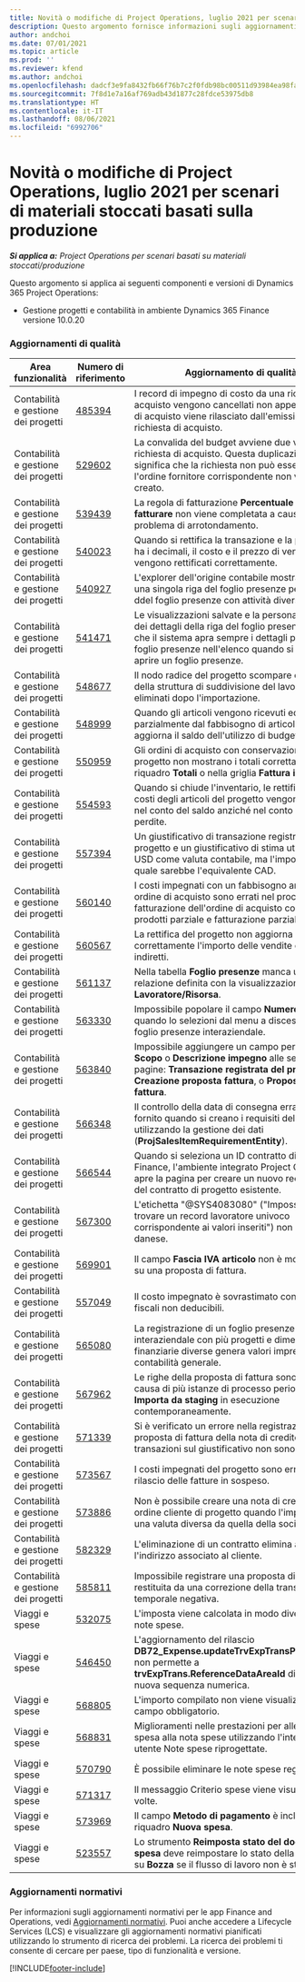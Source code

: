 ```yaml
---
title: Novità o modifiche di Project Operations, luglio 2021 per scenari di materiali stoccati basati sulla produzione
description: Questo argomento fornisce informazioni sugli aggiornamenti di qualità disponibili nella versione di luglio 2021 di Project Operations per scenari stoccati basati sulla produzione.
author: andchoi
ms.date: 07/01/2021
ms.topic: article
ms.prod: ''
ms.reviewer: kfend
ms.author: andchoi
ms.openlocfilehash: dadcf3e9fa8432fb66f76b7c2f0fdb98bc00511d93984ea98fa30b4fc03fa426
ms.sourcegitcommit: 7f8d1e7a16af769adb43d1877c28fdce53975db8
ms.translationtype: HT
ms.contentlocale: it-IT
ms.lasthandoff: 08/06/2021
ms.locfileid: "6992706"
---
```

# <a name="whats-new-or-changed-in-project-operations-july-2021-for-stockedproduction-based-scenarios"></a>Novità o modifiche di Project Operations, luglio 2021 per scenari di materiali stoccati basati sulla produzione

_**Si applica a:** Project Operations per scenari basati su materiali stoccati/produzione_

Questo argomento si applica ai seguenti componenti e versioni di Dynamics 365 Project Operations:

- Gestione progetti e contabilità in ambiente Dynamics 365 Finance versione 10.0.20
 
### <a name="quality-updates"></a>Aggiornamenti di qualità
                                                                                                                                                                                  
| Area funzionalità                      | Numero di riferimento| Aggiornamento di qualità                                                                                                                                                                          |
|-----------------------------------|--------|---------------------------------------------------------------------------------------------------------------------------------------------------------------------------------|
| Contabilità e gestione dei progetti | [485394](https://fix.lcs.dynamics.com/Issue/Details/?bugId=485394) | I record di impegno di costo da una richiesta di acquisto vengono cancellati non appena l'ordine di acquisto viene rilasciato dall'emissione della richiesta di acquisto.                                                                           |
| Contabilità e gestione dei progetti | [529602](https://fix.lcs.dynamics.com/Issue/Details/?bugId=529602) | La convalida del budget avviene due volte su una richiesta di acquisto. Questa duplicazione significa che la richiesta non può essere chiusa e l'ordine fornitore corrispondente non viene creato.                                                                                                                        |
| Contabilità e gestione dei progetti | [539439](https://fix.lcs.dynamics.com/Issue/Details/?bugId=539439) | La regola di fatturazione **Percentuale da fatturare** non viene completata a causa di un problema di arrotondamento.                                                                              |
| Contabilità e gestione dei progetti | [540023](https://fix.lcs.dynamics.com/Issue/Details/?bugId=540023) | Quando si rettifica la transazione e la percentuale ha i decimali, il costo e il prezzo di vendita non vengono rettificati correttamente.                                      |
| Contabilità e gestione dei progetti | [540927](https://fix.lcs.dynamics.com/Issue/Details/?bugId=540927) | L'explorer dell'origine contabile mostra le ore per una singola riga del foglio presenze per più righe ddel foglio presenze con attività diverse.                                      |
| Contabilità e gestione dei progetti | [541471](https://fix.lcs.dynamics.com/Issue/Details/?bugId=541471) | Le visualizzazioni salvate e la personalizzazione dei dettagli della riga del foglio presenze fanno sì che il sistema apra sempre i dettagli per il primo foglio presenze nell'elenco quando si tenta di aprire un foglio presenze.  |
| Contabilità e gestione dei progetti | [548677](https://fix.lcs.dynamics.com/Issue/Details/?bugId=548677) | Il nodo radice del progetto scompare e i record della struttura di suddivisione del lavoro vengono eliminati dopo l'importazione.                                                                                             |
| Contabilità e gestione dei progetti | [548999](https://fix.lcs.dynamics.com/Issue/Details/?bugId=548999) | Quando gli articoli vengono ricevuti ed emessi parzialmente dal fabbisogno di articoli, il sistema aggiorna il saldo dell'utilizzo di budget errato. |
| Contabilità e gestione dei progetti | [550959](https://fix.lcs.dynamics.com/Issue/Details/?bugId=550959) | Gli ordini di acquisto con conservazione del progetto non mostrano i totali correttamente nel riquadro **Totali** o nella griglia **Fattura in sospeso**.                                                                  |
| Contabilità e gestione dei progetti | [554593](https://fix.lcs.dynamics.com/Issue/Details/?bugId=554593) | Quando si chiude l'inventario, le rettifiche dei costi degli articoli del progetto vengono registrate nel conto del saldo anziché nel conto profitti e perdite.                                                            |
| Contabilità e gestione dei progetti | [557394](https://fix.lcs.dynamics.com/Issue/Details/?bugId=557394) | Un giustificativo di transazione registrato di progetto e un giustificativo di stima utilizzano USD come valuta contabile, ma l'importo mostra quale sarebbe l'equivalente CAD.              |
| Contabilità e gestione dei progetti | [560140](https://fix.lcs.dynamics.com/Issue/Details/?bugId=560140) | I costi impegnati con un fabbisogno articolo e un ordine di acquisto sono errati nel processo di fatturazione dell'ordine di acquisto con entrata prodotti parziale e fatturazione parziale.       |
| Contabilità e gestione dei progetti | [560567](https://fix.lcs.dynamics.com/Issue/Details/?bugId=560567) | La rettifica del progetto non aggiorna correttamente l'importo delle vendite con costi indiretti.                                                                                    |
| Contabilità e gestione dei progetti | [561137](https://fix.lcs.dynamics.com/Issue/Details/?bugId=561137) | Nella tabella **Foglio presenze** manca una relazione definita con la visualizzazione **Lavoratore/Risorsa**.                                                                                   |
| Contabilità e gestione dei progetti | [563330](https://fix.lcs.dynamics.com/Issue/Details/?bugId=563330) | Impossibile popolare il campo **Numero attività** quando lo selezioni dal menu a discesa per un foglio presenze interaziendale.                                                                 |
| Contabilità e gestione dei progetti | [563840](https://fix.lcs.dynamics.com/Issue/Details/?bugId=563840) | Impossibile aggiungere un campo personalizzato **Scopo** o **Descrizione impegno** alle seguenti pagine: **Transazione registrata del progetto**, **Creazione proposta fattura**, o **Proposta di fattura**.  |
| Contabilità e gestione dei progetti | [566348](https://fix.lcs.dynamics.com/Issue/Details/?bugId=566348) | Il controllo della data di consegna errata viene fornito quando si creano i requisiti dell'articolo utilizzando la gestione dei dati (**ProjSalesItemRequirementEntity**).                                              |
| Contabilità e gestione dei progetti | [566544](https://fix.lcs.dynamics.com/Issue/Details/?bugId=566544) | Quando si seleziona un ID contratto di progetto in Finance, l'ambiente integrato Project Operations apre la pagina per creare un nuovo record, invece del contratto di progetto esistente.                                                                                                                 |
| Contabilità e gestione dei progetti | [567300](https://fix.lcs.dynamics.com/Issue/Details/?bugId=567300) |  L'etichetta "@SYS4083080" ("Impossibile trovare un record lavoratore univoco corrispondente ai valori inseriti") non è tradotto in danese.                                |
| Contabilità e gestione dei progetti | [569901](https://fix.lcs.dynamics.com/Issue/Details/?bugId=569901) | Il campo **Fascia IVA articolo** non è modificabile su una proposta di fattura.                                                                               |
| Contabilità e gestione dei progetti | [557049](https://fix.lcs.dynamics.com/Issue/Details/?bugId=557049) | Il costo impegnato è sovrastimato con importi fiscali non deducibili.                                                                                                    |
| Contabilità e gestione dei progetti | [565080](https://fix.lcs.dynamics.com/Issue/Details/?bugId=565080) | La registrazione di un foglio presenze interaziendale con più progetti e dimensioni finanziarie diverse genera valori imprevisti nella contabilità generale.                             |
| Contabilità e gestione dei progetti | [567962](https://fix.lcs.dynamics.com/Issue/Details/?bugId=567962) | Le righe della proposta di fattura sono duplicate a causa di più istanze di processo periodico, **Importa da staging** in esecuzione contemporaneamente.                                      |
| Contabilità e gestione dei progetti | [571339](https://fix.lcs.dynamics.com/Issue/Details/?bugId=571339) | Si è verificato un errore nella registrazione della proposta di fattura della nota di credito, quindi le transazioni sul giustificativo non sono bilanciate.    |
| Contabilità e gestione dei progetti | [573567](https://fix.lcs.dynamics.com/Issue/Details/?bugId=573567) | I costi impegnati del progetto sono errati dopo il rilascio delle fatture in sospeso.                                                                             |
| Contabilità e gestione dei progetti | [573886](https://fix.lcs.dynamics.com/Issue/Details/?bugId=573886) | Non è possibile creare una nota di credito per un ordine cliente di progetto quando l'imposta è in una valuta diversa da quella della società.                                      |
| Contabilità e gestione dei progetti | [582329](https://fix.lcs.dynamics.com/Issue/Details/?bugId=582329) | L'eliminazione di un contratto elimina anche l'indirizzo associato al cliente.                                                                                     |
| Contabilità e gestione dei progetti | [585811](https://fix.lcs.dynamics.com/Issue/Details/?bugId=585811) | Impossibile registrare una proposta di fattura restituita da una correzione della transazione temporale negativa.                                                                    |
| Viaggi e spese                  | [532075](https://fix.lcs.dynamics.com/Issue/Details/?bugId=532075) | L'imposta viene calcolata in modo diverso nelle note spese.                                                                                                                  |
| Viaggi e spese                  | [546450](https://fix.lcs.dynamics.com/Issue/Details/?bugId=546450) | L'aggiornamento del rilascio **DB72_Expense.updateTrvExpTransProjTransId()** non permette a **trvExpTrans.ReferenceDataAreaId** di creare la nuova sequenza numerica.                    |
| Viaggi e spese                  | [568805](https://fix.lcs.dynamics.com/Issue/Details/?bugId=568805) | L'importo compilato non viene visualizzato con il campo obbligatorio.                                                                                                             |
| Viaggi e spese                  | [568831](https://fix.lcs.dynamics.com/Issue/Details/?bugId=568831) | Miglioramenti nelle prestazioni per allegare una spesa alla nota spese utilizzando l'interfaccia utente Note spese riprogettate.                                                            |
| Viaggi e spese                  | [570790](https://fix.lcs.dynamics.com/Issue/Details/?bugId=570790) | È possibile eliminare le note spese registrate.                                                                                           |
| Viaggi e spese                  | [571317](https://fix.lcs.dynamics.com/Issue/Details/?bugId=571317) | Il messaggio Criterio spese viene visualizzato più volte.                                                                                                       |
| Viaggi e spese                  | [573969](https://fix.lcs.dynamics.com/Issue/Details/?bugId=573969) | Il campo **Metodo di pagamento** è incluso nel riquadro **Nuova spesa**.                                                                                                      |
| Viaggi e spese                  | [523557](https://fix.lcs.dynamics.com/Issue/Details/?bugId=523557) | Lo strumento **Reimposta stato del documento di spesa** deve reimpostare lo stato della nota spese su **Bozza** se il flusso di lavoro non è stato trovato. 

### <a name="regulatory-updates"></a>Aggiornamenti normativi
Per informazioni sugli aggiornamenti normativi per le app Finance and Operations, vedi [Aggiornamenti normativi](/dynamics365/finance/localizations/regulatory-updates). Puoi anche accedere a Lifecycle Services (LCS) e visualizzare gli aggiornamenti normativi pianificati utilizzando lo strumento di ricerca dei problemi. La ricerca dei problemi ti consente di cercare per paese, tipo di funzionalità e versione.


[!INCLUDE[footer-include](../../includes/footer-banner.md)]
